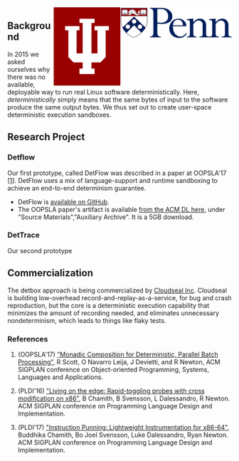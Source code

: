 
<img align="right" width="250" src="images/upenn_logo.png">

<img align="right" width="150" src="images/iu_logo.png">

## Background

In 2015 we asked ourselves why there was no available, deployable way
to run real Linux software deterministically.  Here,
*deterministically* simply means that the same bytes of input to the
software produce the same output bytes. We thus set out to create
user-space deterministic execution sandboxes.

## Research Project

### Detflow

Our first prototype, called DetFlow was described in a paper at
OOPSLA'17 [[1]](#references).  DetFlow uses a mix of language-support and
runtime sandboxing to achieve an end-to-end determinism guarantee.

 * DetFlow is [available on GitHub](https://github.com/iu-parfunc/detflow/).
 * The OOPSLA paper's artifact is available [from the ACM DL here](https://dl.acm.org/citation.cfm?doid=3152284.3133897), under "Source Materials","Auxiliary Archive". It is a 5GB download.

### DetTrace

Our second prototype


## Commercialization

The detbox approach is being commercialized by [Cloudseal
Inc](https://cloudseal.io).  Cloudseal is building low-overhead
record-and-replay-as-a-service, for bug and crash reproduction, but
the core is a deterministic execution capability that minimizes the
amount of recording needed, and eliminates unnecessary nondeterminism,
which leads to things like flaky tests.

### References

<a name="oopsla"></a>
 1. (OOPSLA'17) ["Monadic Composition for Deterministic, Parallel Batch Processing"](https://2017.splashcon.org/event/splash-2017-oopsla-detflow-a-monad-for-deterministic-parallel-shell-scripting), R Scott, O Navarro Leija, J Devietti, and R Newton, ACM SIGPLAN conference on Object-oriented Programming, Systems, Languages and Applications.

 2. (PLDI'16) ["Living on the edge: Rapid-toggling probes with cross modification on x86"](https://dl.acm.org/citation.cfm?id=3062344), B Chamith, B Svensson, L Dalessandro, R Newton. ACM SIGPLAN conference on Programming Language Design and Implementation.

 3. (PLDI'17) ["Instruction Punning: Lightweight Instrumentation for x86-64"](https://dl.acm.org/citation.cfm?id=2908084), Buddhika Chamith, Bo Joel Svensson, Luke Dalessandro, Ryan Newton. ACM SIGPLAN conference on Programming Language Design and Implementation.

